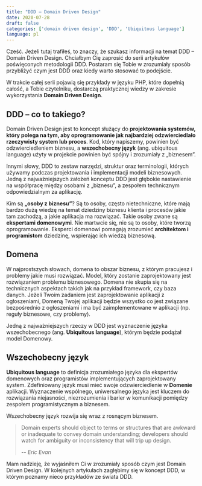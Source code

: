 ```yaml
---
title: "DDD – Domain Driven Design"
date: 2020-07-28
draft: false
categories: ['domain driven design', 'DDD', 'Ubiquitous language']
language: pl
---
```

Cześć. Jeżeli tutaj trafiłeś, to znaczy, że szukasz informacji na temat DDD – Domain Driven Design. Chciałbym Cię zaprosić do serii artykułów poświęconych metodologii DDD. Postaram się Tobie w zrozumiały sposób przybliżyć czym jest DDD oraz kiedy warto stosować to podejście.

W trakcie całej serii pojawią się przykłady w języku PHP, które dopełnią całość, a Tobie czytelniku, dostarczą praktycznej wiedzy w zakresie wykorzystania **Domain Driven Design**.

## DDD – co to takiego?
Domain Driven Design jest to koncept służący do **projektowania systemów, który polega na tym, aby oprogramowanie jak najbardziej odzwierciedlało rzeczywisty system lub proces**. Kod, który napiszemy, powinien być odzwierciedleniem biznesu, a **wszechobecny język** (ang. ubiquitous language) użyty w projekcie powinien być spójny i zrozumiały z „biznesem”.

Innymi słowy, DDD to zestaw narzędzi, struktur oraz terminologii, których używamy podczas projektowania i implementacji modeli biznesowych. Jedną z najważniejszych założeń konceptu DDD jest głębokie nastawienie na współpracę między osobami z „biznesu”, a zespołem technicznym odpowiedzialnym za aplikację.

Kim są **„osoby z biznesu”**? Są to osoby, często nietechniczne, które mają bardzo dużą wiedzę na temat dziedziny biznesu klienta i procesów jakie tam zachodzą, a jakie aplikacja ma rozwiązać. Takie osoby zwane są **ekspertami domenowymi**. Nie martwcie się, nie są to osoby, które tworzą oprogramowanie. Eksperci domenowi pomagają zrozumieć **architektom i programistom** dziedzinę, wspierając ich wiedzą biznesową.

## Domena
W najprostszych słowach, domena to obszar biznesu, z którym pracujesz i problemy jakie musi rozwiązać. Model, który zostanie zaprojektowany jest rozwiązaniem problemu biznesowego. Domena nie skupia się na technicznych aspektach takich jak na przykład framework, czy baza danych. Jeżeli Twoim zadaniem jest zaprojektowanie aplikacji z ogłoszeniami, Domeną Twojej aplikacji będzie wszystko co jest związane bezpośrednio z ogłoszeniami i ma być zaimplementowane w aplikacji (np. reguły biznesowe, czy problemy).

Jedną z najważniejszych rzeczy w DDD jest wyznaczenie języka wszechobecnego (ang. **Ubiquitous language**), którym będzie podążał model Domenowy.

## Wszechobecny język
**Ubiquitous language** to definicja zrozumiałego języka dla ekspertów domenowych oraz programistów implementujących zaprojektowany system. Zdefiniowany język musi mieć swoje odzwierciedlenie w **Domenie** aplikacji. Wyznaczenie wspólnego, uniwersalnego języka jest kluczem do rozwiązania niejasności, niezrozumienia i barier w komunikacji pomiędzy zespołem programistycznym a biznesem.

Wszechobecny język rozwija się wraz z rosnącym biznesem.

> Domain experts should object to terms or structures that are awkward or inadequate to convey domain understanding; developers should watch for ambiguity or inconsistency that will trip up design.
> 
> -- <cite>Eric Evan</cite>

Mam nadzieję, że wyjaśniłem Ci w zrozumiały sposób czym jest Domain Driven Design. W kolejnych artykułach zagłębimy się w koncept DDD, w którym poznamy nieco przykładów ze świata DDD.
